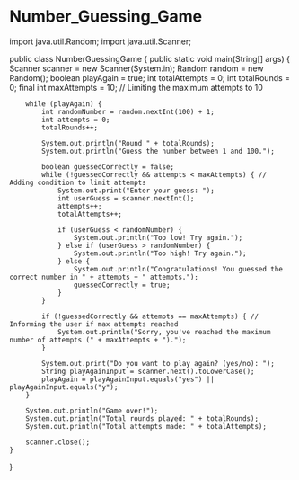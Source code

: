 # Number_Guessing_Game
import java.util.Random;
import java.util.Scanner;

public class NumberGuessingGame {
    public static void main(String[] args) {
        Scanner scanner = new Scanner(System.in);
        Random random = new Random();
        boolean playAgain = true;
        int totalAttempts = 0;
        int totalRounds = 0;
        final int maxAttempts = 10; // Limiting the maximum attempts to 10

        while (playAgain) {
            int randomNumber = random.nextInt(100) + 1;
            int attempts = 0;
            totalRounds++;

            System.out.println("Round " + totalRounds);
            System.out.println("Guess the number between 1 and 100.");

            boolean guessedCorrectly = false;
            while (!guessedCorrectly && attempts < maxAttempts) { // Adding condition to limit attempts
                System.out.print("Enter your guess: ");
                int userGuess = scanner.nextInt();
                attempts++;
                totalAttempts++;

                if (userGuess < randomNumber) {
                    System.out.println("Too low! Try again.");
                } else if (userGuess > randomNumber) {
                    System.out.println("Too high! Try again.");
                } else {
                    System.out.println("Congratulations! You guessed the correct number in " + attempts + " attempts.");
                    guessedCorrectly = true;
                }
            }

            if (!guessedCorrectly && attempts == maxAttempts) { // Informing the user if max attempts reached
                System.out.println("Sorry, you've reached the maximum number of attempts (" + maxAttempts + ").");
            }

            System.out.print("Do you want to play again? (yes/no): ");
            String playAgainInput = scanner.next().toLowerCase();
            playAgain = playAgainInput.equals("yes") || playAgainInput.equals("y");
        }

        System.out.println("Game over!");
        System.out.println("Total rounds played: " + totalRounds);
        System.out.println("Total attempts made: " + totalAttempts);

        scanner.close();
    }
}

